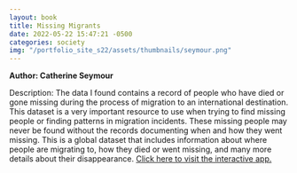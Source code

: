 ```yaml
---
layout: book
title: Missing Migrants
date: 2022-05-22 15:47:21 -0500
categories: society
img: "/portfolio_site_s22/assets/thumbnails/seymour.png"
---
```


<b>Author: Catherine Seymour</b>

Description: The data I found contains a record of people who have died or gone
missing during the process of migration to an international destination. This
dataset is a very important resource to use when trying to find missing people
or finding patterns in migration incidents. These missing people may never be
found without the records documenting when and how they went missing. This is a
global dataset that includes information about where people are migrating to,
how they died or went missing, and many more details about their disappearance.
<a href="https://data-viz.it.wisc.edu/content/67423141-f2a9-4b95-a66e-664b03f5fb73">Click here to visit the interactive app.</a>

[jekyll-docs]: https://jekyllrb.com/docs/home
[jekyll-gh]:   https://github.com/jekyll/jekyll
[jekyll-talk]: https://talk.jekyllrb.com/
